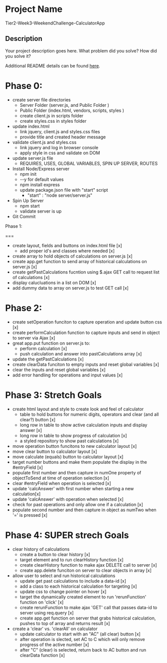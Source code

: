 # Project Name

Tier2-Week3-WeekendChallenge-CalculatorApp

## Description

Your project description goes here. What problem did you solve? How did you solve it?

Additional README details can be found [here](https://github.com/PrimeAcademy/readme-template/blob/master/README.md).


Phase 0:
===

- create server file directories
    - Server Folder (server.js, and Public Folder )
    - Public Folder (index.html, vendors, scripts, styles )
    - create client.js in scripts folder
    - create styles.css in styles folder
- update index.html
    - link jquery, client.js and styles.css files
    - provide title and created header message
- validate client.js and styles.css
    - link jquery and log in browser console
    - apply style in css and validate on DOM
- update server.js file
    - REQUIRES, USES, GLOBAL VARIABLES, SPIN UP SERVER, ROUTES
- Install Node/Express server
    - npm init
    - --y for default values
    - npm install express
    - update package.json file with "start" script
        - "start" : "node server/server.js"
- Spin Up Server
    - npm start
    - validate server is up
- Git Commit


Phase 1:

===

- create layout, fields and buttons on index.html file [x]
    - add proper id's and classes where needed [x]
- create array to hold objects of calculations on server.js [x]
- create app.get function to send array of historical calculations on server.js [x]
- create getPastCalculations fucntion using $.ajax GET call to request list of calculations [x]
- display calucluations in a list on DOM [x]
- add dummy data to array on server.js to test GET call [x]

Phase 2:
===

- create setOperation funciton to capture operation and update button css [x]
- create performCalculation function to capture inputs and send in object to server via Ajax [x]
- great app.put function on server.js to:
    - perform calculation [x]
    - push calculation and answer into pastCalculations array [x]
- update the getPastCalculations [x]
- create clearData funciton to empty inputs and reset global variables [x]
- clear the inputs and reset global variables [x]
- add error handling for operations and input values [x]

Phase 3: Stretch Goals
===

- create html layout and style to create look and feel of calculator
    - table to hold buttons for numeric digits, operators and clear (and all clear?) button [x]
    - long row in table to show active calculation inputs and display answer [x]
    - long row in table to show progress of calculation [x]
    - a styled repository to show past calculations [x]
- move operation button funcitons to new calculator layout [x]
- move clear button to calculator layout [x]
- move calculate (equals) button to calculator layout [x]
- target number buttons and make them populate the display in the #entryField <td> [x]
- populate first number and then capture in numOne property of objectToSend at time of operation selection [x]
- clear #entryField when operation is selected [x]
- update 'calcAnswer' with first number when starting a new calculation[x]
- update 'calcAnswer' with operation when selected [x]
- check for past operations and only allow one if a calculation [x]
- populate second number and then capture in object as numTwo when '=' is pressed [x]

Phase 4: SUPER strech Goals
===

- clear history of calculations
    - create a button to clear history [x]
    - target element and to run clearHistory function [x]
    - create clearHistory function to make ajax DELETE call to server [x]
    - create app.delete funciton on server to clear objects in array [x]
- allow user to select and run historical calculations
     - update get past calculations to include a data-id [x]
     - add a class to each historical calculation for targeting [x]
     - update css to change pointer on hover [x]
     - target the dynamically created element to run 'rerunFunction' function on 'click' [x]
     - create rerunFunction to make ajax 'GET' call that passes data-id to server using req.query [x]
     - create app.get function on server that grabs historical calculation, pushes to top of array and returns result [x]
- create a 'clear' vs. 'clearAll' on calculator
    - update calculator to start with an "AC" (all clear) button [x]
    - after operation is slected, set AC to C which will only remove progress of the active number [x]
    - after "C" (clear) is selected, return back to AC button and run clearData function [x]








